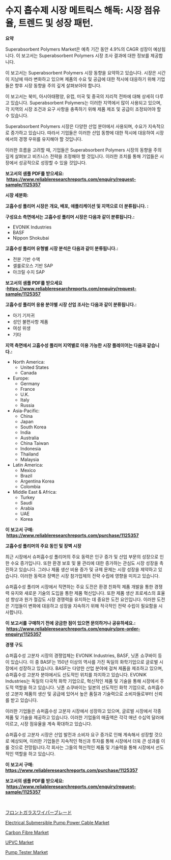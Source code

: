 <p><h1>수지 흡수제 시장 메트릭스 해독: 시장 점유율, 트렌드 및 성장 패턴.</h1></p><p><strong>요약</strong></p>
<p><p>Superabsorbent Polymers Market은 예측 기간 동안 4.9%의 CAGR 성장이 예상됩니다. 이 보고서는 Superabsorbent Polymers 시장 조사 결과에 대한 정보를 제공합니다. </p><p>이 보고서는 Superabsorbent Polymers 시장 동향을 요약하고 있습니다. 시장은 시간이 지남에 따라 변화하고 있으며 제품의 수요 및 공급에 대한 적시에 대응하기 위해 기업들은 향후 시장 동향을 주의 깊게 살펴보아야 합니다.</p><p>이 보고서는 북미, 아시아태평양, 유럽, 미국 및 중국의 지리적 전파에 대해 상세히 다루고 있습니다. Superabsorbent Polymers는 이러한 지역에서 많이 사용되고 있으며, 각 지역의 시장 조건과 요구 사항을 충족하기 위해 제품 제조 및 공급이 조정되어야 할 수 있습니다.</p><p>Superabsorbent Polymers 시장은 다양한 산업 분야에서 사용되며, 수요가 지속적으로 증가하고 있습니다. 따라서 기업들은 이러한 산업 동향에 대한 적시에 대응하여 시장에서의 경쟁 우위를 유지해야 할 것입니다.</p><p>이러한 흐름을 고려할 때, 기업들은 Superabsorbent Polymers 시장의 동향을 주의 깊게 살펴보고 비즈니스 전략을 조정해야 할 것입니다. 이러한 조치를 통해 기업들은 시장에서 성공적으로 성장할 수 있을 것입니다.</p></p>
<p><strong>보고서의 샘플 PDF를 받으세요: &nbsp;<a href="https://www.reliableresearchreports.com/enquiry/request-sample/1125357">https://www.reliableresearchreports.com/enquiry/request-sample/1125357</a></strong></p>
<p><strong>시장 세분화:</strong></p>
<p><strong> 고흡수성 폴리머 시장은 개요, 배포, 애플리케이션 및 지역으로 더 분류됩니다. :</strong></p>
<p><strong>구성요소 측면에서는 고흡수성 폴리머 시장은 다음과 같이 분류됩니다.:</strong></p>
<p><ul><li>EVONIK Industries</li><li>BASF</li><li>Nippon Shokubai</li></ul></p>
<p><strong> 고흡수성 폴리머 유형별 시장 분석은 다음과 같이 분류됩니다.:</strong></p>
<p><ul><li>전분 기반 수액</li><li>셀룰로오스 기반 SAP</li><li>아크릴 수지 SAP</li></ul></p>
<p><strong>보고서의 샘플 PDF를 받으세요 :<a href="https://www.reliableresearchreports.com/enquiry/request-sample/1125357">https://www.reliableresearchreports.com/enquiry/request-sample/1125357</a></strong></p>
<p><strong> 고흡수성 폴리머 응용 분야별 시장 산업 조사는 다음과 같이 분류됩니다.:</strong></p>
<p><ul><li>아기 기저귀</li><li>성인 불편사항 제품</li><li>여성 위생</li><li>기타</li></ul></p>
<p><strong>지역 측면에서 고흡수성 폴리머 지역별로 이용 가능한 시장 플레이어는 다음과 같습니다.:</strong></p>
<p><ul>
    <li>
        North America:
        <ul>
            <li>United States</li>
            <li>Canada</li>
        </ul>
    </li>
    <li>
        Europe:
        <ul>
            <li>Germany</li>
            <li>France</li>
            <li>U.K.</li>
            <li>Italy</li>
            <li>Russia</li>
        </ul>
    </li>
    <li>
        Asia-Pacific:
        <ul>
            <li>China</li>
            <li>Japan</li>
            <li>South Korea</li>
            <li>India</li>
            <li>Australia</li>
            <li>China Taiwan</li>
            <li>Indonesia</li>
            <li>Thailand</li>
            <li>Malaysia</li>
        </ul>
    </li>
    <li>
        Latin America:
        <ul>
            <li>Mexico</li>
            <li>Brazil</li>
            <li>Argentina Korea</li>
            <li>Colombia</li>
        </ul>
    </li>
    <li>
        Middle East & Africa:
        <ul>
            <li>Turkey</li>
            <li>Saudi</li>
            <li>Arabia</li>
            <li>UAE</li>
            <li>Korea</li>
        </ul>
    </li>
    </ul></p>
<p><strong>이 보고서 구매: &nbsp;<a href="https://www.reliableresearchreports.com/purchase/1125357">https://www.reliableresearchreports.com/purchase/1125357</a></strong></p>
<p><strong>고흡수성 폴리머의 주요 동인 및 장벽 시장</strong></p>
<p><p>최근 시장에서 슈퍼흡수성 폴리머의 주요 동력은 인구 증가 및 산업 부문의 성장으로 인한 수요 증가입니다. 또한 환경 보호 및 물 관리에 대한 증가하는 관심도 시장 성장을 촉진하고 있습니다. 그러나 제품 생산 비용 증가 및 규제 문제는 시장 성장을 제약하고 있습니다. 이러한 동력과 장벽은 시장 참가업체의 전략 수립에 영향을 미치고 있습니다.</p><p>슈퍼흡수성 폴리머 시장에서 직면하는 주요 도전은 환경 친화적 제품 개발을 통한 경쟁력 유지와 새로운 기술의 도입을 통한 제품 혁신입니다. 또한 제품 생산 프로세스의 효율성 향상과 원가 절감도 시장 경쟁력을 유지하는 데 중요한 도전 요인입니다. 이러한 도전은 기업들이 변화에 대응하고 성장을 지속하기 위해 적극적인 전략 수립이 필요함을 시사합니다.</p></p>
<p><strong>이 보고서를 구매하기 전에 궁금한 점이 있으면 문의하거나 공유하세요.: &nbsp;<a href="https://www.reliableresearchreports.com/enquiry/pre-order-enquiry/1125357">https://www.reliableresearchreports.com/enquiry/pre-order-enquiry/1125357</a></strong></p>
<p><strong>경쟁 구도</strong></p>
<p><p>슈퍼흡수성 고분자 시장의 경쟁업체는 EVONIK Industries, BASF, 닛폰 쇼쿠바이 등이 있습니다. 이 중 BASF는 150년 이상의 역사를 가진 독일의 화학기업으로 글로벌 시장에서 성장하고 있습니다. BASF는 다양한 산업 분야에 걸쳐 제품을 제조하고 있으며, 슈퍼흡수성 고분자 분야에서도 선도적인 위치를 차지하고 있습니다. EVONIK Industries는 독일의 다국적 화학 기업으로, 혁신적인 제품 및 기술을 통해 시장에서 주도적 역할을 하고 있습니다. 닛폰 쇼쿠바이는 일본의 선도적인 화학 기업으로, 슈퍼흡수성 고분자 제품의 생산 및 공급에 있어서 높은 품질과 기술력으로 소비자들로부터 신뢰를 받고 있습니다.</p><p>이러한 기업들은 슈퍼흡수성 고분자 시장에서 성장하고 있으며, 글로벌 시장에서 각종 제품 및 기술을 제공하고 있습니다. 이러한 기업들의 매출액은 각각 매년 수십억 달러에 이르고, 시장 점유율을 계속 확대하고 있습니다.</p><p>슈퍼흡수성 고분자 시장은 산업 발전과 소비자 요구 증가로 인해 계속해서 성장할 것으로 예상되며, 이러한 기업들은 지속적인 혁신과 투자를 통해 시장에서 더욱 큰 성과를 이룰 것으로 전망됩니다.각 회사는 그들의 혁신적인 제품 및 기술력을 통해 시장에서 선도적인 역할을 하고 있습니다.</p></p>
<p><strong>이 보고서 구매: &nbsp; <a href="https://www.reliableresearchreports.com/purchase/1125357">https://www.reliableresearchreports.com/purchase/1125357</a></strong></p>
<p><strong>보고서의 샘플 PDF를 받으세요: &nbsp;<a href="https://www.reliableresearchreports.com/enquiry/request-sample/1125357">https://www.reliableresearchreports.com/enquiry/request-sample/1125357</a></strong><strong></strong></p>
<p>&nbsp;</p>
<p><p><a href="https://github.com/nxboeu02965442/Market-Research-Report-List-1/blob/main/4444176190577.md">フロントガラスワイパーブレード</a></p><p><a href="https://view.publitas.com/reportprime-1/electrical-submersible-pump-power-cable-market-size-focuses-on-market-dynamics-in-depth-analysis-and-future-projections-of-its-market-forecasted-for-period-from-2024-to-2031/">Electrical Submersible Pump Power Cable Market</a></p><p><a href="https://github.com/FassouRP/Market-Research-Report-List-3/blob/main/carbon-fibre-market.md">Carbon Fibre Market</a></p><p><a href="https://chivalrous-flock-a86.notion.site/UPVC-Market-Size-Share-Trends-Analysis-Report-By-Application-Regional-Outlook-Competitive-Strat-4df07c7ce04f44dc9d8ceb701c2dc6a0">UPVC Market</a></p><p><a href="https://view.publitas.com/reportprime-1/pump-tester-market-size-market-trends-and-growth-outlook-forecasted-for-period-from-2023-to-2030/">Pump Tester Market</a></p></p>